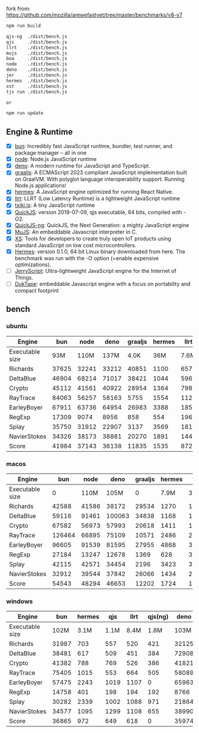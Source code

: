 fork from: https://github.com/mozilla/arewefastyet/tree/master/benchmarks/v8-v7

```bash
npm run build

qjs-ng  ./dist/bench.js
qjs     ./dist/bench.js
llrt    ./dist/bench.js
mujs    ./dist/bench.js
boa     ./dist/bench.js
node    ./dist/bench.js
deno    ./dist/bench.js
jer     ./dist/bench.js
hermes  ./dist/bench.js
xst     ./dist/bench.js
tjs run ./dist/bench.js

or

npm run update
```

## Engine & Runtime

- [x] [bun](https://github.com/oven-sh/bun): Incredibly fast JavaScript runtime, bundler, test runner, and package manager – all in one
- [x] [node](https://github.com/nodejs/node): Node.js JavaScript runtime
- [x] [deno](https://github.com/denoland/deno): A modern runtime for JavaScript and TypeScript.
- [x] [graaljs](https://github.com/oracle/graaljs): A ECMAScript 2023 compliant JavaScript implementation built on GraalVM. With polyglot language interoperability support. Running Node.js applications!
- [x] [hermes](https://github.com/facebook/hermes): A JavaScript engine optimized for running React Native.
- [x] [llrt](https://github.com/awslabs/llrt): LLRT (Low Latency Runtime) is a lightweight JavaScript runtime
- [x] [txiki.js](https://github.com/saghul/txiki.js): A tiny JavaScript runtime
- [x] [QuickJS](https://bellard.org/quickjs/): version 2019-07-09, qjs executable, 64 bits, compiled with -O2.
- [x] [QuickJS-ng](https://github.com/quickjs-ng/quickjs): QuickJS, the Next Generation: a mighty JavaScript engine
- [x] [MuJS](https://github.com/ccxvii/mujs): An embeddable Javascript interpreter in C.
- [x] [XS](https://github.com/Moddable-OpenSource/moddable): Tools for developers to create truly open IoT products using standard JavaScript on low cost microcontrollers.
- [x] [Hermes](https://github.com/facebook/hermes): version 0.1.0, 64 bit Linux binary downloaded from here. The benchmark was run with the -O option (=enable expensive optimizations).
- [ ] [JerryScript](https://github.com/jerryscript-project/jerryscript): Ultra-lightweight JavaScript engine for the Internet of Things.
- [ ] [DukTape](https://github.com/svaarala/duktape): embeddable Javascript engine with a focus on portability and compact footprint
## bench

### ubuntu
| Engine | bun | node | deno | graaljs | hermes | llrt | tjs | qjs | qjs(ng) | mujs | xst | boa |
| --- | --- | --- | --- | --- | --- | --- | --- | --- | --- | --- | --- | --- |
| Executable size | 93M | 110M | 137M | 4.0K | 36M | 7.6M | 5.1M | 1.1M | 1.3M | 396K | 2.1M | 27M |
| Richards | 37625 | 32241 | 33212 | 40851 | 1100 | 657 | 719 | 708 | 665 | 219 | 89 | 47.4 |
| DeltaBlue | 46904 | 68214 | 71017 | 38421 | 1044 | 596 | 710 | 690 | 672 | 316 | 162 | 45.6 |
| Crypto | 45112 | 41561 | 40922 | 28954 | 1364 | 798 | 645 | 770 | 626 | 178 | 305 | 55.4 |
| RayTrace | 84063 | 56257 | 58163 | 5755 | 1554 | 1123 | 1114 | 910 | 889 | 462 | 498 | 142 |
| EarleyBoyer | 67911 | 63736 | 64954 | 26983 | 3388 | 1855 | 1788 | 1478 | 1440 | 483 | 343 | 153 |
| RegExp | 17309 | 9074 | 8956 | 858 | 554 | 196 | 248 | 218 | 222 | 186 | 70.3 | 44.3 |
| Splay | 35750 | 31912 | 22907 | 3137 | 3569 | 1814 | 1944 | 1731 | 1700 | 1197 | 406 | 165 |
| NavierStokes | 34326 | 38173 | 38881 | 20270 | 1891 | 1446 | 1042 | 1415 | 1034 | 453 | 764 | 122 |
| Score | 41984 | 37143 | 36138 | 11835 | 1535 | 872 | 870 | 849 | 782 | 359 | 252 | 83.3 |
### macos
| Engine | bun | node | deno | graaljs | hermes | tjs | qjs | qjs(ng) | llrt | mujs | xst |
| --- | --- | --- | --- | --- | --- | --- | --- | --- | --- | --- | --- |
| Executable size | 0 | 110M | 105M | 0 | 7.9M | 3.5M | 920K | 1.0M | 7.7M | 432K | 1.6M |
| Richards | 42588 | 41586 | 38172 | 29534 | 1270 | 1326 | 1095 | 1207 | 755 | 380 | 95.5 |
| DeltaBlue | 59116 | 91461 | 100063 | 34838 | 1168 | 1317 | 1125 | 1230 | 806 | 586 | 178 |
| Crypto | 67582 | 56973 | 57993 | 20618 | 1411 | 1235 | 1339 | 1215 | 709 | 303 | 333 |
| RayTrace | 126464 | 66895 | 75109 | 10571 | 2486 | 2189 | 1260 | 1316 | 1215 | 985 | 568 |
| EarleyBoyer | 96605 | 91539 | 81595 | 27955 | 4868 | 3408 | 2382 | 2365 | 1953 | 1063 | 401 |
| RegExp | 27184 | 13247 | 12678 | 1369 | 628 | 322 | 290 | 282 | 156 | 336 | 182 |
| Splay | 42115 | 42571 | 34454 | 2196 | 3423 | 3716 | 2507 | 2450 | 2184 | 1289 | 423 |
| NavierStokes | 32912 | 39544 | 37842 | 26066 | 1434 | 2093 | 2560 | 2202 | 1499 | 757 | 847 |
| Score | 54543 | 48294 | 46653 | 12202 | 1724 | 1587 | 1320 | 1308 | 922 | 624 | 310 |
### windows
| Engine | bun | hermes | qjs | llrt | qjs(ng) | deno | node | graaljs | tjs | mujs | boa |
| --- | --- | --- | --- | --- | --- | --- | --- | --- | --- | --- | --- |
| Executable size | 102M | 3.1M | 1.1M | 8.4M | 1.8M | 103M | 76M | 352K | 5.7M | 656K | 27M |
| Richards | 31987 | 703 | 557 | 520 | 421 | 32125 | 31553 | 35849 | 433 | 226 | 36.5 |
| DeltaBlue | 38481 | 617 | 509 | 451 | 384 | 72908 | 63143 | 28080 | 385 | 312 | 34.3 |
| Crypto | 41382 | 788 | 769 | 526 | 386 | 41821 | 41364 | 24363 | 376 | 179 | 49.7 |
| RayTrace | 75405 | 1015 | 553 | 664 | 505 | 58089 | 56239 | 3256 | 733 | 440 | 112 |
| EarleyBoyer | 57475 | 2243 | 1019 | 1107 | 0 | 65963 | 62623 | 25674 | 1145 | 544 | 105 |
| RegExp | 14758 | 401 | 198 | 194 | 192 | 8766 | 8290 | 938 | 220 | 197 | 38.4 |
| Splay | 30282 | 2339 | 1002 | 1088 | 971 | 21864 | 28913 | 2687 | 1343 | 1107 | 121 |
| NavierStokes | 34577 | 1095 | 1299 | 1108 | 655 | 38990 | 32254 | 26860 | 660 | 478 | 111 |
| Score | 36865 | 972 | 649 | 618 | 0 | 35974 | 34984 | 10419 | 564 | 365 | 66.4 |

